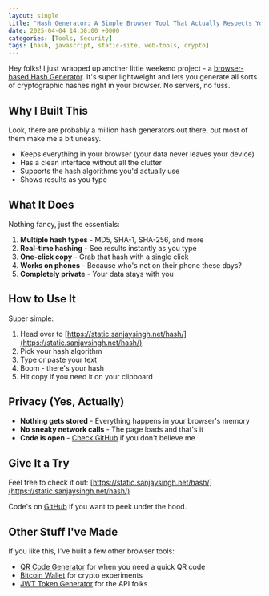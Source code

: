 ```yaml
---
layout: single
title: "Hash Generator: A Simple Browser Tool That Actually Respects Your Privacy"
date: 2025-04-04 14:30:00 +0000
categories: [Tools, Security]
tags: [hash, javascript, static-site, web-tools, crypto]
---
```


Hey folks! I just wrapped up another little weekend project - a [browser-based Hash Generator](https://static.sanjaysingh.net/hash/). It's super lightweight and lets you generate all sorts of cryptographic hashes right in your browser. No servers, no fuss.

## Why I Built This

Look, there are probably a million hash generators out there, but most of them make me a bit uneasy. 

- Keeps everything in your browser (your data never leaves your device)
- Has a clean interface without all the clutter
- Supports the hash algorithms you'd actually use
- Shows results as you type

## What It Does

Nothing fancy, just the essentials:

1. **Multiple hash types** - MD5, SHA-1, SHA-256, and more
2. **Real-time hashing** - See results instantly as you type
3. **One-click copy** - Grab that hash with a single click
4. **Works on phones** - Because who's not on their phone these days?
5. **Completely private** - Your data stays with you

## How to Use It

Super simple:

1. Head over to [https://static.sanjaysingh.net/hash/](https://static.sanjaysingh.net/hash/)
2. Pick your hash algorithm 
3. Type or paste your text
4. Boom - there's your hash
5. Hit copy if you need it on your clipboard


## Privacy (Yes, Actually)

- **Nothing gets stored** - Everything happens in your browser's memory
- **No sneaky network calls** - The page loads and that's it
- **Code is open** - [Check GitHub](https://github.com/sanjaysingh/staticsites/tree/master/hash) if you don't believe me

## Give It a Try

Feel free to check it out:
[https://static.sanjaysingh.net/hash/](https://static.sanjaysingh.net/hash/)

Code's on [GitHub](https://github.com/sanjaysingh/staticsites/tree/master/hash) if you want to peek under the hood.

## Other Stuff I've Made

If you like this, I've built a few other browser tools:
- [QR Code Generator](https://static.sanjaysingh.net/qrcode/) for when you need a quick QR code
- [Bitcoin Wallet](https://static.sanjaysingh.net/btcwallet/) for crypto experiments
- [JWT Token Generator](https://static.sanjaysingh.net/jwt/) for the API folks

